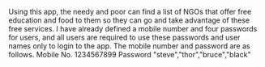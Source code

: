 Using this app, the needy and poor can find a list of NGOs that offer free education and food to them so they can go and take advantage of these free services. I have already defined a mobile number and four passwords for users, and all users are required to use these passwords and user names only to login to the app. The mobile number and password are as follows. Mobile No. 1234567899 Password "steve","thor","bruce","black"	
